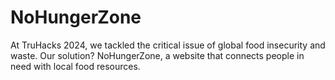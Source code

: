 # NoHungerZone
At TruHacks 2024, we tackled the critical issue of global food insecurity and waste. Our solution? NoHungerZone, a website that connects people in need with local food resources.
